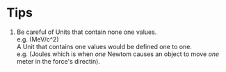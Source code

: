 # Tips
1) Be careful of Units that contain none one values.  
e.g. (MeV/c^2)  
A Unit that contains one values would be defined one to one.  
e.g. (Joules which is when *one* Newtom causes an object to move *one* meter in the force's directin).  
